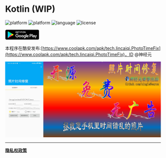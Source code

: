 # Kotlin (WIP)

![platform](https://img.shields.io/badge/platform-Android-green.svg)
![platform](https://img.shields.io/badge/platform-Kotlin%20Mulitiplatform-purple.svg)
![language](https://img.shields.io/badge/language-kotlin-blue.svg)
![license](https://img.shields.io/badge/license-MIT-orange.svg)

[![google play](./artwork/google-play-badge.png)](https://play.google.com/store/apps/details?id=tech.lincaiqi.PhotoTimeFix)

本程序在酷安发布:[https://www.coolapk.com/apk/tech.lincaiqi.PhotoTimeFix](https://www.coolapk.com/apk/tech.lincaiqi.PhotoTimeFix)，ID
@神经元

![宣传图](./artwork//1.jpg)

---

**[隐私权政策](./PrivacyPolicy.md)**